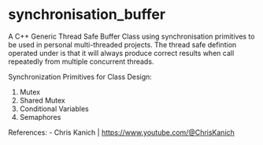 # synchronisation_buffer

A C++ Generic Thread Safe Buffer Class using synchronisation primitives to be used in personal multi-threaded projects. 
The thread safe defintion operated under is that it will always produce correct results when call repeatedly from 
multiple concurrent threads. 

Synchronization Primitives for Class Design:
1) Mutex
2) Shared Mutex
3) Conditional Variables 
4) Semaphores



References:
    - Chris Kanich | https://www.youtube.com/@ChrisKanich